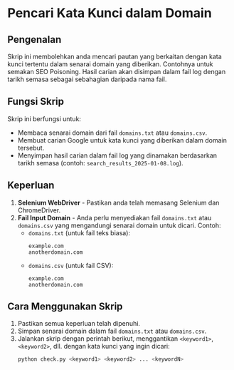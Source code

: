 # Pencari Kata Kunci dalam Domain

## Pengenalan
Skrip ini membolehkan anda mencari pautan yang berkaitan dengan kata kunci tertentu dalam senarai domain yang diberikan. Contohnya untuk semakan SEO Poisoning. Hasil carian akan disimpan dalam fail log dengan tarikh semasa sebagai sebahagian daripada nama fail.

## Fungsi Skrip
Skrip ini berfungsi untuk:
- Membaca senarai domain dari fail `domains.txt` atau `domains.csv`.
- Membuat carian Google untuk kata kunci yang diberikan dalam domain tersebut.
- Menyimpan hasil carian dalam fail log yang dinamakan berdasarkan tarikh semasa (contoh: `search_results_2025-01-08.log`).

## Keperluan
1. **Selenium WebDriver** - Pastikan anda telah memasang Selenium dan ChromeDriver.
2. **Fail Input Domain** - Anda perlu menyediakan fail `domains.txt` atau `domains.csv` yang mengandungi senarai domain untuk dicari. Contoh:
   - `domains.txt` (untuk fail teks biasa):
     ```
     example.com
     anotherdomain.com
     ```
   - `domains.csv` (untuk fail CSV):
     ```csv
     example.com
     anotherdomain.com
     ```

## Cara Menggunakan Skrip
1. Pastikan semua keperluan telah dipenuhi.
2. Simpan senarai domain dalam fail `domains.txt` atau `domains.csv`.
3. Jalankan skrip dengan perintah berikut, menggantikan `<keyword1>`, `<keyword2>`, dll. dengan kata kunci yang ingin dicari:
   ```bash
   python check.py <keyword1> <keyword2> ... <keywordN>
